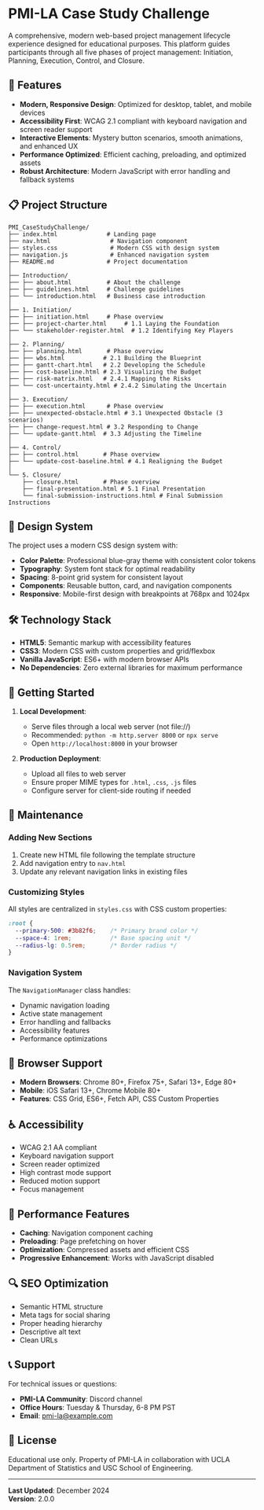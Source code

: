 # PMI-LA Case Study Challenge

A comprehensive, modern web-based project management lifecycle experience designed for educational purposes. This platform guides participants through all five phases of project management: Initiation, Planning, Execution, Control, and Closure.

## 🚀 Features

- **Modern, Responsive Design**: Optimized for desktop, tablet, and mobile devices
- **Accessibility First**: WCAG 2.1 compliant with keyboard navigation and screen reader support
- **Interactive Elements**: Mystery button scenarios, smooth animations, and enhanced UX
- **Performance Optimized**: Efficient caching, preloading, and optimized assets
- **Robust Architecture**: Modern JavaScript with error handling and fallback systems

## 📋 Project Structure

```
PMI_CaseStudyChallenge/
├── index.html              # Landing page
├── nav.html                 # Navigation component
├── styles.css               # Modern CSS with design system
├── navigation.js            # Enhanced navigation system
├── README.md               # Project documentation
│
├── Introduction/
├── ├── about.html          # About the challenge
├── ├── guidelines.html     # Challenge guidelines
├── └── introduction.html   # Business case introduction
│
├── 1. Initiation/
├── ├── initiation.html     # Phase overview
├── ├── project-charter.html     # 1.1 Laying the Foundation
├── └── stakeholder-register.html  # 1.2 Identifying Key Players
│
├── 2. Planning/
├── ├── planning.html       # Phase overview
├── ├── wbs.html           # 2.1 Building the Blueprint
├── ├── gantt-chart.html   # 2.2 Developing the Schedule
├── ├── cost-baseline.html # 2.3 Visualizing the Budget
├── ├── risk-matrix.html   # 2.4.1 Mapping the Risks
├── └── cost-uncertainty.html # 2.4.2 Simulating the Uncertain
│
├── 3. Execution/
├── ├── execution.html      # Phase overview
├── ├── unexpected-obstacle.html # 3.1 Unexpected Obstacle (3 scenarios)
├── ├── change-request.html # 3.2 Responding to Change
├── └── update-gantt.html  # 3.3 Adjusting the Timeline
│
├── 4. Control/
├── ├── control.html       # Phase overview
├── └── update-cost-baseline.html # 4.1 Realigning the Budget
│
└── 5. Closure/
    ├── closure.html       # Phase overview
    ├── final-presentation.html # 5.1 Final Presentation
    └── final-submission-instructions.html # Final Submission Instructions
```

## 🎨 Design System

The project uses a modern CSS design system with:

- **Color Palette**: Professional blue-gray theme with consistent color tokens
- **Typography**: System font stack for optimal readability
- **Spacing**: 8-point grid system for consistent layout
- **Components**: Reusable button, card, and navigation components
- **Responsive**: Mobile-first design with breakpoints at 768px and 1024px

## 🛠 Technology Stack

- **HTML5**: Semantic markup with accessibility features
- **CSS3**: Modern CSS with custom properties and grid/flexbox
- **Vanilla JavaScript**: ES6+ with modern browser APIs
- **No Dependencies**: Zero external libraries for maximum performance

## 🚦 Getting Started

1. **Local Development**:
   - Serve files through a local web server (not file://)
   - Recommended: `python -m http.server 8000` or `npx serve`
   - Open `http://localhost:8000` in your browser

2. **Production Deployment**:
   - Upload all files to web server
   - Ensure proper MIME types for `.html`, `.css`, `.js` files
   - Configure server for client-side routing if needed

## 🔧 Maintenance

### Adding New Sections

1. Create new HTML file following the template structure
2. Add navigation entry to `nav.html`
3. Update any relevant navigation links in existing files

### Customizing Styles

All styles are centralized in `styles.css` with CSS custom properties:

```css
:root {
  --primary-500: #3b82f6;    /* Primary brand color */
  --space-4: 1rem;           /* Base spacing unit */
  --radius-lg: 0.5rem;       /* Border radius */
}
```

### Navigation System

The `NavigationManager` class handles:
- Dynamic navigation loading
- Active state management
- Error handling and fallbacks
- Accessibility features
- Performance optimizations

## 📱 Browser Support

- **Modern Browsers**: Chrome 80+, Firefox 75+, Safari 13+, Edge 80+
- **Mobile**: iOS Safari 13+, Chrome Mobile 80+
- **Features**: CSS Grid, ES6+, Fetch API, CSS Custom Properties

## ♿ Accessibility

- WCAG 2.1 AA compliant
- Keyboard navigation support
- Screen reader optimized
- High contrast mode support
- Reduced motion support
- Focus management

## 🚀 Performance Features

- **Caching**: Navigation component caching
- **Preloading**: Page prefetching on hover
- **Optimization**: Compressed assets and efficient CSS
- **Progressive Enhancement**: Works with JavaScript disabled

## 🔍 SEO Optimization

- Semantic HTML structure
- Meta tags for social sharing
- Proper heading hierarchy
- Descriptive alt text
- Clean URLs

## 📞 Support

For technical issues or questions:

- **PMI-LA Community**: Discord channel
- **Office Hours**: Tuesday & Thursday, 6-8 PM PST
- **Email**: pmi-la@example.com

## 📝 License

Educational use only. Property of PMI-LA in collaboration with UCLA Department of Statistics and USC School of Engineering.

---

**Last Updated**: December 2024  
**Version**: 2.0.0 